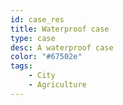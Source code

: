```yaml
---
id: case_res
title: Waterproof case
type: case
desc: A waterproof case
color: "#67502e"
tags:
    - City
    - Agriculture
---
```

